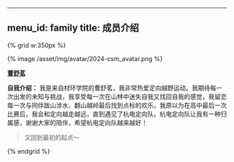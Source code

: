 
---
menu_id: family
title: 成员介绍
---

{% grid w:350px %}
<!-- cell -->
{% image /asset/img/avatar/2024-csm_avatar.png %}
<!-- cell -->

**[曹舒茗]()**

**自我介绍：** 我是来自材环学院的曹舒茗，我非常热爱定向越野运动。我期待每一次出发的未知与挑战，我享受每一次在山林中迷失自我又找回自我的感觉，我留恋每一次与同伴跋山涉水、翻山越岭最后找到点标的欢乐。我原以为在高中最后一次比赛后，我会和定向越走越远，直到遇见了杭电定向队。杭电定向队让我有一种归属感，谢谢大家的陪伴，希望杭电定向队越来越好！

> 又回到最初的起点～

{% endgrid %}